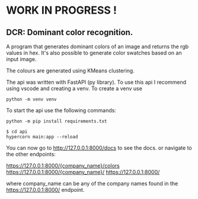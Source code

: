 # WORK IN PROGRESS !
## DCR: Dominant color recognition.

A program that generates dominant colors of an image and returns the rgb values in hex.
It's also possible to generate color swatches based on an input image.

The colours are generated using KMeans clustering.

The api was written with FastAPI (py library).
To use this api I recommend using vscode and creating a venv.
To create a venv use
```terminal
python -m venv venv
```

To start the api use the following commands:
```terminal
python -m pip install requirements.txt
```
```terminal
$ cd api
hypercorn main:app --reload
```
You can now go to http://127.0.0.1:8000/docs to see the docs.
or navigate to the other endpoints:

https://127.0.0.1:8000/{company_name}/colors
https://127.0.0.1:8000/{company_name}/
https://127.0.0.1:8000/

where company_name can be any of the company names found in the https://127.0.0.1:8000/ endpoint.

